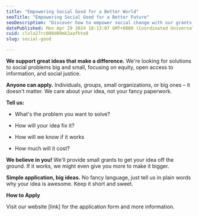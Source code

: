 ```yaml
---
title: "Empowering Social Good for a Better World"
seoTitle: "Empowering Social Good for a Better Future"
seoDescription: "Discover how to empower social change with our grants for ideas focused on equity, justice, and open access. Apply now—everyone is welcome!"
datePublished: Mon Apr 29 2024 18:13:07 GMT+0000 (Coordinated Universal Time)
cuid: clvla27rc000d09mk2aafhte8
slug: social-good

---
```


**We support great ideas that make a difference.** We're looking for solutions to social problems big and small, focusing on equity, open access to information, and social justice.

**Anyone can apply.** Individuals, groups, small organizations, or big ones – it doesn't matter. We care about your idea, not your fancy paperwork.

**Tell us:**

* What's the problem you want to solve?
    
* How will your idea fix it?
    
* How will we know if it works
    
* How much will it cost?
    

**We believe in you!** We'll provide small grants to get your idea off the ground. If it works, we might even give you more to make it bigger.

**Simple application, big ideas.** No fancy language, just tell us in plain words why your idea is awesome. Keep it short and sweet.

**How to Apply**

Visit our website \[link\] for the application form and more information.